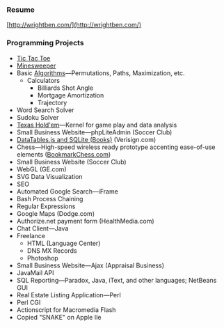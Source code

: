 ### Resume
[http://wrightben.com/](http://wrightben.com/)

### Programming Projects
* [Tic Tac Toe](https://github.com/wrightben/languages/tree/main/javascript/Games/Tic-Tac-Toe)
* [Minesweeper](https://github.com/wrightben/languages/tree/main/javascript/Games/Minesweeper)
* Basic [Algorithms](https://github.com/wrightben/languages/tree/main/Algorithms)—Permutations, Paths, Maximization, etc.
	* Calculators
		* Billiards Shot Angle
		* Mortgage Amortization
		* Trajectory
* Word Search Solver
* Sudoku Solver
* [Texas Hold'em](https://github.com/wrightben/texas-holdem)—Kernel for game play and data analysis
* Small Business Website—phpLiteAdmin (Soccer Club)
* [DataTables.js and SQLite (Books)](http://wrightben.com/books) (Verisign.com)
* Chess—High-speed wireless ready prototype accenting ease-of-use elements ([BookmarkChess.com](https://www.youtube.com/watch?v=wQLXnEwzpYo))
* Small Business Website (Soccer Club)
* WebGL (GE.com)
* SVG Data Visualization
* SEO
* Automated Google Search—iFrame
* Bash Process Chaining
* Regular Expressions
* Google Maps (Dodge.com)
* Authorize.net payment form (HealthMedia.com)
* Chat Client—Java
* Freelance
	- HTML (Language Center)
	- DNS MX Records
	- Photoshop
* Small Business Website—Ajax (Appraisal Business)
* JavaMail API
* SQL Reporting—Paradox, Java, iText, and other languages; NetBeans GUI
* Real Estate Listing Application—Perl
* Perl CGI
* Actionscript for Macromedia Flash
* Copied "SNAKE" on Apple IIe